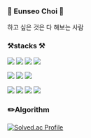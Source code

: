 ### 👋 Eunseo Choi 👋

하고 싶은 것은 다 해보는 사람

### ⚒️stacks ⚒️ 
![](https://img.shields.io/badge/Python-3776AB?style=flat&logo=Python&logoColor=f5f5f5)
![](https://img.shields.io/badge/Numpy-013243?style=flat&logo=Python&logoColor=f5f5f5)
![](https://img.shields.io/badge/PyTorch-EE4C2C?style=flat&logo=Python&logoColor=f5f5f5)
![](https://img.shields.io/badge/mysql-4479A1?style=flat&logo=mysql&logoColor=f5f5f5)

![](https://img.shields.io/badge/html5-E34F26?style=flat&logo=html5&logoColor=f5f5f5)
![](https://img.shields.io/badge/CSS-1572B6?style=flat&logo=CSS&logoColor=f5f5f5)
![](https://img.shields.io/badge/javascript-F7DF1E?style=flat&logo=javascript&logoColor=f5f5f5)

![](https://img.shields.io/badge/C-A8B9CC?style=flat&logo=C&logoColor=f5f5f5)
![](https://img.shields.io/badge/C++-00599C?style=flat&logo=cplusplus&logoColor=f5f5f5)
![](https://img.shields.io/badge/java-007396?style=flat-square&logo=java&logoColor=white")
![](https://img.shields.io/badge/SpringBoot-success?style=flat-square&logo=Spring&logoColor=white)



### ✏️Algorithm
[![Solved.ac Profile](http://mazassumnida.wtf/api/v2/generate_badge?boj=wine12345)](https://solved.ac/wine12345/)








<!--
**ceunnseo/ceunnseo** is a ✨ _special_ ✨ repository because its `README.md` (this file) appears on your GitHub profile.

Here are some ideas to get you started:

- 🔭 I’m currently working on ...
- 🌱 I’m currently learning ...
- 👯 I’m looking to collaborate on ...
- 🤔 I’m looking for help with ...
- 💬 Ask me about ...
- 📫 How to reach me: ...
- 😄 Pronouns: ...
- ⚡ Fun fact: ...
-->
